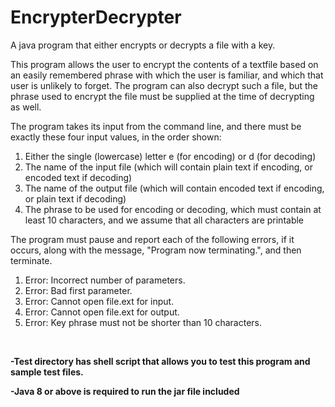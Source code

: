 # EncrypterDecrypter
A java program that either encrypts or decrypts a file with a key.


This program allows the user to encrypt the contents of a textfile based on an
easily remembered phrase with which the user is familiar, and which that user
is unlikely to forget. The program can also decrypt such a file, but the phrase
used to encrypt the file must be supplied at the time of decrypting as well.

The program takes its input from the command line, and there must be exactly
these four input values, in the order shown:
1. Either the single (lowercase) letter e (for encoding) or d (for decoding)
2. The name of the input file (which will contain plain text if encoding,
   or encoded text if decoding)
3. The name of the output file (which will contain encoded text if encoding,
   or plain text if decoding)
4. The phrase to be used for encoding or decoding, which must contain at least
   10 characters, and we assume that all characters are printable

The program must pause and report each of the following errors, if it occurs,
along with the message, "Program now terminating.", and then terminate.
1. Error: Incorrect number of parameters.
2. Error: Bad first parameter.
3. Error: Cannot open file.ext for input.
4. Error: Cannot open file.ext for output.
5. Error: Key phrase must not be shorter than 10 characters.

<br>

**-Test directory has shell script that allows you to test this program and sample test files.**
                                                               
**-Java 8 or above is required to run the jar file included**
